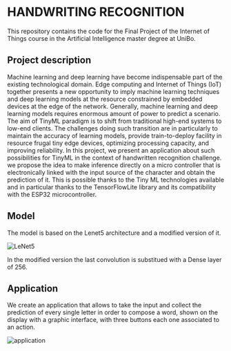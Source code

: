 # HANDWRITING RECOGNITION

This repository contains the code for the Final Project of the Internet of Things course in the Artificial Intelligence master degree at UniBo.
## Project description

Machine learning and deep learning have become indispensable part of the existing technological
domain. Edge computing and Internet of Things (IoT) together presents a new opportunity to
imply machine learning techniques and deep learning models at the resource constrained by
embedded devices at the edge of the network. Generally, machine learning and deep learning
models requires enormous amount of power to predict a scenario. The aim of TinyML paradigm is
to shift from traditional high-end systems to low-end clients. The challenges doing such transition
are in particularly to maintain the accuracy of learning models, provide train-to-deploy facility
in resource frugal tiny edge devices, optimizing processing capacity, and improving reliability.
In this project, we present an application about such possibilities for TinyML in the context of
handwritten recognition challenge.
we propose the idea to make inference directly on a micro controller that is electronically linked with the input source of the character
and obtain the prediction of it. This is possible thanks to the Tiny ML technologies available
and in particular thanks to the TensorFlowLite library and its compatibility with the ESP32 microcontroller.

## Model

The model is based on the Lenet5 architecture and a modified version of it.

![LeNet5](https://user-images.githubusercontent.com/87801874/190124471-eca3ae8c-d509-4dda-850e-ece2d334c302.png)

In the modified version the last convolution is substitued with a Dense layer of 256.

## Application

We create an application that allows to take the input and collect the prediction of every single
letter in order to compose a word, shown on the display with a graphic interface,
with three buttons each one associated to an action. 

![application](https://user-images.githubusercontent.com/87801874/190124980-dba3ef93-efc1-4a76-9d0c-7d426ee6ef7d.jpg)
